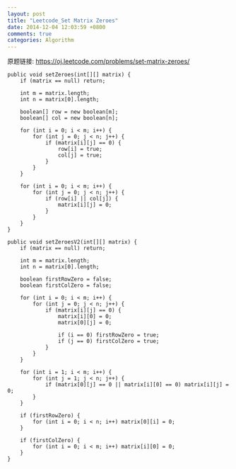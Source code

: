 ```yaml
---
layout: post
title: "Leetcode_Set Matrix Zeroes"
date: 2014-12-04 12:03:59 +0800
comments: true
categories: Algorithm
---
```


原题链接: https://oj.leetcode.com/problems/set-matrix-zeroes/

<!-- more -->

    public void setZeroes(int[][] matrix) {
		if (matrix == null) return;
		
		int m = matrix.length;
		int n = matrix[0].length;
		
		boolean[] row = new boolean[m];
		boolean[] col = new boolean[n];
		
		for (int i = 0; i < m; i++) {
			for (int j = 0; j < n; j++) {
				if (matrix[i][j] == 0) {
					row[i] = true;
					col[j] = true;
				}
			}
		}
		
		for (int i = 0; i < m; i++) {
			for (int j = 0; j < n; j++) {
				if (row[i] || col[j]) {
					matrix[i][j] = 0;					
				}
			}
		}
    }
	
	public void setZeroesV2(int[][] matrix) {
		if (matrix == null) return;
		
		int m = matrix.length;
		int n = matrix[0].length;
		
		boolean firstRowZero = false;
		boolean firstColZero = false;
		
		for (int i = 0; i < m; i++) {
			for (int j = 0; j < n; j++) {
				if (matrix[i][j] == 0) {
					matrix[i][0] = 0;
					matrix[0][j] = 0;
					
					if (i == 0) firstRowZero = true;
					if (j == 0) firstColZero = true;
				}
			}
		}
		
		for (int i = 1; i < m; i++) {
			for (int j = 1; j < n; j++) {
				if (matrix[0][j] == 0 || matrix[i][0] == 0) matrix[i][j] = 0;
			}
		}
		
		if (firstRowZero) {
			for (int i = 0; i < n; i++) matrix[0][i] = 0;
		}
		
		if (firstColZero) {
			for (int i = 0; i < m; i++) matrix[i][0] = 0;
		}
	}